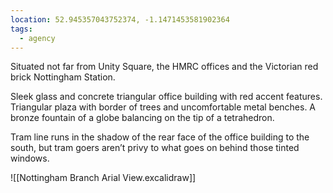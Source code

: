 ```yaml
---
location: 52.945357043752374, -1.1471453581902364
tags:
  - agency
---
```

Situated not far from Unity Square, the HMRC offices and the Victorian red brick Nottingham Station.

Sleek glass and concrete triangular office building with red accent features. Triangular plaza with border of trees and uncomfortable metal benches. A bronze fountain of a globe balancing on the tip of a tetrahedron.

Tram line runs in the shadow of the rear face of the office building to the south, but tram goers aren’t privy to what goes on behind those tinted windows.

![[Nottingham Branch Arial View.excalidraw]]